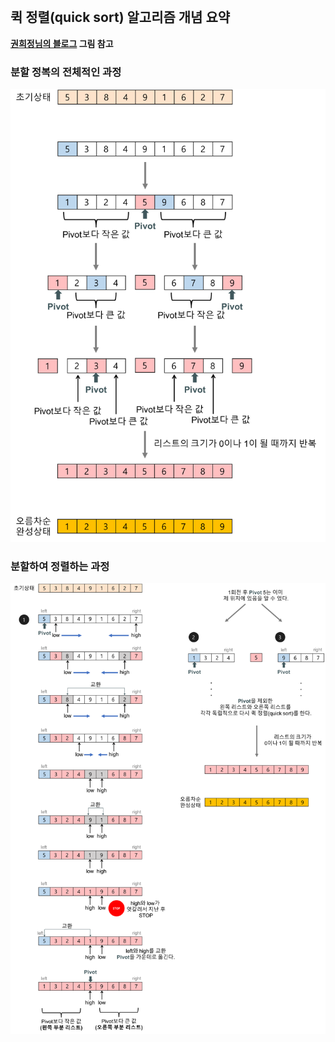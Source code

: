 <br/>
  
## 퀵 정렬(quick sort) 알고리즘 개념 요약

**[권희정님의 블로그](https://gmlwjd9405.github.io/2018/05/10/algorithm-quick-sort.html) 그림 참고**


### 분할 정복의 전체적인 과정
![insertion_img](./quick-sort.png)

### 분할하여 정렬하는 과정
![insertion_img](./quick-sort2.png)
<br/>
